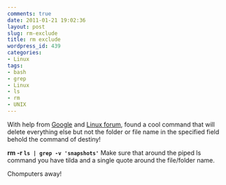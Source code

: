 ```yaml
---
comments: true
date: 2011-01-21 19:02:36
layout: post
slug: rm-exclude
title: rm exclude
wordpress_id: 439
categories:
- Linux
tags:
- bash
- grep
- Linux
- ls
- rm
- UNIX
---
```


With help from [Google](https://encrypted.google.com/search?q=rm+exclude&ie=utf-8&oe=utf-8&aq=t&rls={moz:distributionID}:{moz:locale}:{moz:official}&client=firefox) and [Linux forum](http://www.linuxquestions.org/questions/red-hat-31/does-rm-command-has-a-option-exclude-623091/), found a cool command that will delete everything else but not the folder or file name in the specified field behold the command of destiny!

**rm -r `ls | grep -v 'snapshots'`**
Make sure that around the piped ls command you have tilda and a single quote around the file/folder name.

Chomputers away!
